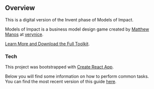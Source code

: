 ## Overview

This is a digital version of the Invent phase of Models of Impact.

Models of Impact is a business model design game created by [Matthew Manos](https://www.mattmanos.com/) at [verynice](http://verynice.co/).

[Learn More and Download the Full Toolkit](http://www.modelsofimpact.co/).

### Tech

This project was bootstrapped with [Create React App](https://github.com/facebookincubator/create-react-app).

Below you will find some information on how to perform common tasks.<br>
You can find the most recent version of this guide [here](https://github.com/facebookincubator/create-react-app/blob/master/packages/react-scripts/template/README.md).
